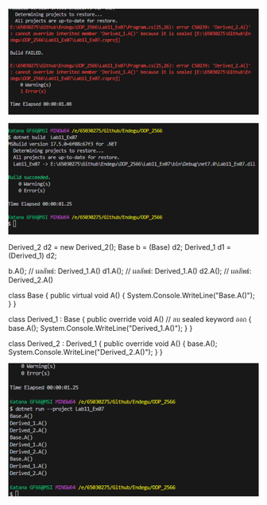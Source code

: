 ![alt text](image-13.png)

![alt text](image-14.png)

Derived_2 d2 = new Derived_2();
Base b = (Base) d2;
Derived_1 d1 = (Derived_1) d2;

b.A();  // ผลลัพธ์: Derived_1.A()
d1.A(); // ผลลัพธ์: Derived_1.A()
d2.A(); // ผลลัพธ์: Derived_2.A()

class Base
{
    public virtual void A()
    {
        System.Console.WriteLine("Base.A()");
    }
}

class Derived_1 : Base
{
    public override void A() // ลบ sealed keyword ออก
    {
        base.A();
        System.Console.WriteLine("Derived_1.A()");
    }
}

class Derived_2 : Derived_1
{
    public override void A()
    {
        base.A();
        System.Console.WriteLine("Derived_2.A()");
    }
}


![alt text](image-15.png)
